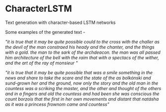 # CharacterLSTM

Text generation with character-based LSTM networks

Some examples of the generated text - 

*"it is true that it may be quite possible could to the cross with the challer as the devil of the man constraed his heady and the chanter, and the things with a gold. the man to the sark of the archdeacon. the man was all passed him architecture of the bell with the raim that with a spectacs of the wither, and the art of the ray of monsieur "*


*"it is true that it may be quite possible that was a smile something in the news and share to take the scare and the state of the as bolkónski and sund-grown her and the ground, now only the story and the old man in the countess was a scriking the master, and the other and thought of the others and in a fingers and old the countess and had been she was conscious the count borzois that the first in her own movements and distant that natásha as it was a princess frownom came and countess"*

